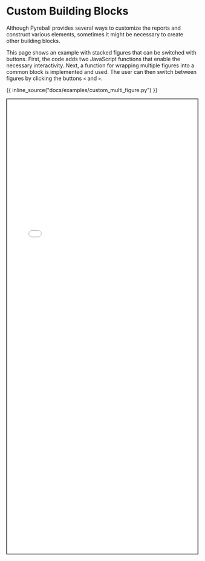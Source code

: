 # Custom Building Blocks

Although Pyreball provides several ways to customize the reports and construct various elements,
sometimes it might be necessary to create other building blocks.

This page shows an example with stacked figures that can be switched with buttons.
First, the code adds two JavaScript functions that enable the necessary interactivity.
Next, a function for wrapping multiple figures into a common block is implemented and used.
The user can then switch between figures by clicking the buttons `<` and `>`.

{{ inline_source("docs/examples/custom_multi_figure.py") }}

<iframe style="border:2px solid;" src="../examples/custom_multi_figure.html" height="1200" width="100%" title="Iframe Example"></iframe>
